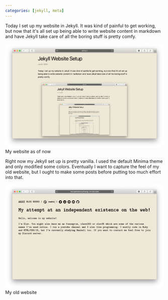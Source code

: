 ```yaml
---
categories: [jekyll, meta]
---
```

Today I set up my website in Jekyll. It was kind of painful to get working, but now that it's all set up being able to write website content in markdown and have Jekyll take care of all the boring stuff is pretty comfy.

![Old website](/assets/images/new-website.png)
My website as of now

Right now my Jekyll set up is pretty vanilla. I used the default Minima theme and only modified some colors. Eventually I want to capture the feel of my old website, but I ought to make some posts before putting too much effort into that.

![New website](/assets/images/old-website.png)
My old website
